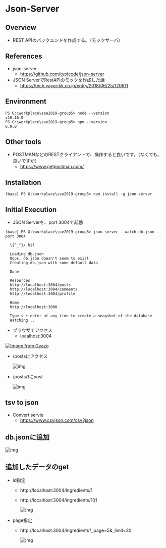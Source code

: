 # Json-Server

## Overview
- REST APIのバックエンドを作成する。（モックサーバ）

## References
- json-server
    + https://github.com/typicode/json-server
- JSON ServerでRestAPIのモックを作成した話 
    + https://tech.yayoi-kk.co.jp/entry/2018/06/25/120611


## Environment

```
PS G:\workplace\sse2019-group5> node --version
v10.16.0
PS G:\workplace\sse2019-group5> npm --version
6.9.0
```

## Other tools
- POSTMANなどのRESTクライアントで、操作すると良いです。（なくても、良いですが）
    + https://www.getpostman.com/


## Installation

```
(base) PS G:\workplace\sse2019-group5> npm install -g json-server
```


## Initial Execution

- JSON Serverを、port 3004で起動

```
(base) PS G:\workplace\sse2019-group5> json-server --watch db.json --port 3004

  \{^_^}/ hi!

  Loading db.json
  Oops, db.json doesn't seem to exist
  Creating db.json with some default data

  Done

  Resources
  http://localhost:3004/posts
  http://localhost:3004/comments
  http://localhost:3004/profile

  Home
  http://localhost:3000

  Type s + enter at any time to create a snapshot of the database
  Watching...
```

- ブラウザでアクセス
    - localhost:3004


[![Image from Gyazo](https://i.gyazo.com/ef51fb543a5c0cc7b40e76200ea843c2.png)](https://gyazo.com/ef51fb543a5c0cc7b40e76200ea843c2)

- /postsにアクセス

    ![img](https://gyazo.com/a54091ec677e97685f84130416397a4a.png)

    

- /posts/1にpost

    ![img](https://gyazo.com/3b946fb5e4bb4d4368526d078841325d.png)

## tsv to json

- Convert servie 
    - https://www.csvjson.com/csv2json

## db.jsonに追加

![img](https://gyazo.com/6664ae4db8c088d86130ec9cd02f455e.png)


## 追加したデータのget

- id指定

    - http://localhost:3004/ingredients/1

    - http://localhost:3004/ingredients/101

        ![img](https://gyazo.com/c31d2360d44c589ea7355d1e627c0c12.png)
        

- page指定

    - http://localhost:3004/ingredients?_page=5&_limit=20

        ![img](https://gyazo.com/e09346a01a86a2af110ce9075b9c9bc0.png)
        

